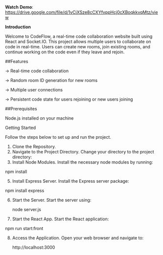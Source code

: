 **Watch** **Demo**: https://drive.google.com/file/d/1vCiXSze8cCXYfvppHcj0cXBoqkkvqMtz/view

**Introduction**

Welcome to CodeFlow, a real-time code collaboration website built using React and Socket.IO. This project allows multiple users to collaborate on code in real-time. Users can create new rooms, join existing rooms, and continue working on the code even if they leave and rejoin.

##Features

-> Real-time code collaboration

-> Random room ID generation for new rooms

-> Multiple user connections

-> Persistent code state for users rejoining or new users joining

##Prerequisites

Node.js installed on your machine

Getting Started

Follow the steps below to set up and run the project.

1. Clone the Repository.
2. Navigate to the Project Directory.
  Change your directory to the project directory:
3. Install Node Modules.
   Install the necessary node modules by running:
   
  npm install
  
5. Install Express Server.
  Install the Express server package:
  
  npm install express
  
6. Start the Server.
   Start the server using:
   
   node server.js
   
8. Start the React App.
  Start the React application:
  
  npm run start:front
  
8. Access the Application.
   Open your web browser and navigate to:
   
   http://localhost:3000
